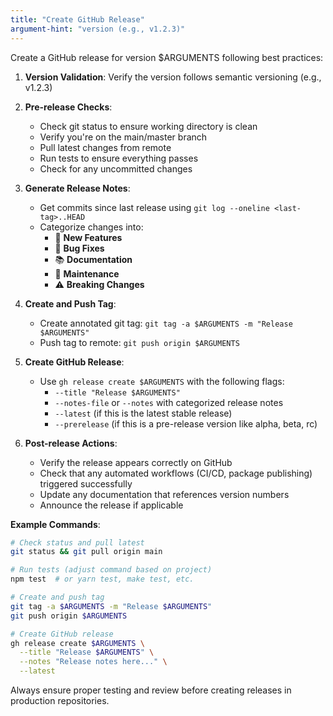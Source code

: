 ```yaml
---
title: "Create GitHub Release"
argument-hint: "version (e.g., v1.2.3)"
---
```


Create a GitHub release for version $ARGUMENTS following best practices:

1. **Version Validation**: Verify the version follows semantic versioning (e.g., v1.2.3)

2. **Pre-release Checks**:
   - Check git status to ensure working directory is clean
   - Verify you're on the main/master branch
   - Pull latest changes from remote
   - Run tests to ensure everything passes
   - Check for any uncommitted changes

3. **Generate Release Notes**:
   - Get commits since last release using `git log --oneline <last-tag>..HEAD`
   - Categorize changes into:
     - 🚀 **New Features**
     - 🐛 **Bug Fixes**
     - 📚 **Documentation**
     - 🔧 **Maintenance**
     - ⚠️ **Breaking Changes**

4. **Create and Push Tag**:
   - Create annotated git tag: `git tag -a $ARGUMENTS -m "Release $ARGUMENTS"`
   - Push tag to remote: `git push origin $ARGUMENTS`

5. **Create GitHub Release**:
   - Use `gh release create $ARGUMENTS` with the following flags:
     - `--title "Release $ARGUMENTS"`
     - `--notes-file` or `--notes` with categorized release notes
     - `--latest` (if this is the latest stable release)
     - `--prerelease` (if this is a pre-release version like alpha, beta, rc)

6. **Post-release Actions**:
   - Verify the release appears correctly on GitHub
   - Check that any automated workflows (CI/CD, package publishing) triggered successfully
   - Update any documentation that references version numbers
   - Announce the release if applicable

**Example Commands**:

```bash
# Check status and pull latest
git status && git pull origin main

# Run tests (adjust command based on project)
npm test  # or yarn test, make test, etc.

# Create and push tag
git tag -a $ARGUMENTS -m "Release $ARGUMENTS"
git push origin $ARGUMENTS

# Create GitHub release
gh release create $ARGUMENTS \
  --title "Release $ARGUMENTS" \
  --notes "Release notes here..." \
  --latest
```

Always ensure proper testing and review before creating releases in production repositories.
